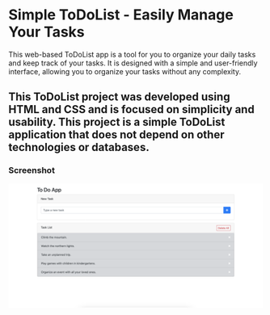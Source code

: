 <h1>Simple ToDoList - Easily Manage Your Tasks</h1>

This web-based ToDoList app is a tool for you to organize your daily tasks and keep track of your tasks. It is designed with a simple and user-friendly interface, allowing you to organize your tasks without any complexity.

<h2>This ToDoList project was developed using HTML and CSS and is focused on simplicity and usability. This project is a simple ToDoList application that does not depend on other technologies or databases.</h2>

<h3>Screenshot</h3>

![](/screen.png)

